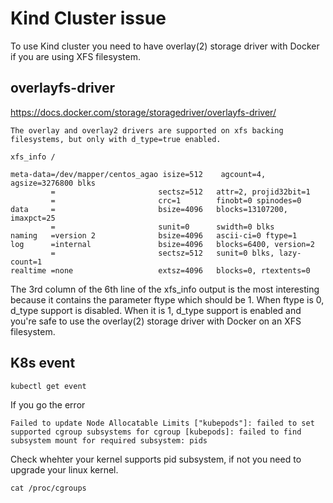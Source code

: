 # Kind Cluster issue


To use Kind cluster you need to have overlay(2) storage driver with Docker if you are using XFS filesystem.

## overlayfs-driver

https://docs.docker.com/storage/storagedriver/overlayfs-driver/

`The overlay and overlay2 drivers are supported on xfs backing filesystems, but only with d_type=true enabled.`

```
xfs_info /

meta-data=/dev/mapper/centos_agao isize=512    agcount=4, agsize=3276800 blks
         =                       sectsz=512   attr=2, projid32bit=1
         =                       crc=1        finobt=0 spinodes=0
data     =                       bsize=4096   blocks=13107200, imaxpct=25
         =                       sunit=0      swidth=0 blks
naming   =version 2              bsize=4096   ascii-ci=0 ftype=1
log      =internal               bsize=4096   blocks=6400, version=2
         =                       sectsz=512   sunit=0 blks, lazy-count=1
realtime =none                   extsz=4096   blocks=0, rtextents=0
```
The 3rd column of the 6th line of the xfs_info output is the most interesting because it contains the parameter ftype which should be 1. When ftype is 0, d_type support is disabled. When it is 1, d_type support is enabled and you're safe to use the overlay(2) storage driver with Docker on an XFS filesystem.

## K8s event

```
kubectl get event
```

If you go the error

```
Failed to update Node Allocatable Limits ["kubepods"]: failed to set supported cgroup subsystems for cgroup [kubepods]: failed to find subsystem mount for required subsystem: pids
```
Check whehter your kernel supports pid subsystem, if not you need to upgrade your linux kernel.
```
cat /proc/cgroups
```

